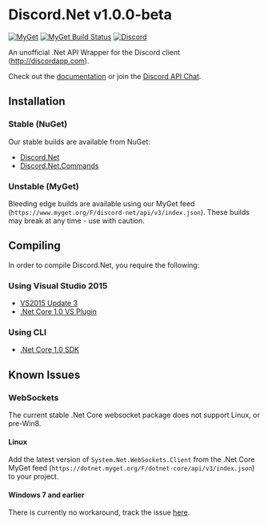 # Discord.Net v1.0.0-beta
[![MyGet](https://img.shields.io/myget/discord-net/vpre/Discord.Net.svg)](https://www.myget.org/feed/Packages/discord-net) 
[![MyGet Build Status](https://www.myget.org/BuildSource/Badge/discord-net?identifier=15bf7c42-22dd-4406-93e5-3cafc62bbc85)](https://www.myget.org/)
[![Discord](https://discordapp.com/api/guilds/81384788765712384/widget.png)](https://discord.gg/0SBTUU1wZTYLhAAW)

An unofficial .Net API Wrapper for the Discord client (http://discordapp.com).

Check out the [documentation](http://rtd.discord.foxbot.me/en/docs-dev/index.html) or join the [Discord API Chat](https://discord.gg/0SBTUU1wZTVjAMPx).

## Installation 
### Stable (NuGet)
Our stable builds are available from NuGet:
- [Discord.Net](https://www.nuget.org/packages/Discord.Net/)
- [Discord.Net.Commands](https://www.nuget.org/packages/Discord.Net.Commands/)

### Unstable (MyGet)
Bleeding edge builds are available using our MyGet feed (`https://www.myget.org/F/discord-net/api/v3/index.json`). These builds may break at any time - use with caution.

## Compiling
In order to compile Discord.Net, you require the following:

### Using Visual Studio 2015
- [VS2015 Update 3](https://www.microsoft.com/net/core#windows)
- [.Net Core 1.0 VS Plugin](https://www.microsoft.com/net/core#windows)

### Using CLI
- [.Net Core 1.0 SDK](https://www.microsoft.com/net/core)

## Known Issues

### WebSockets
The current stable .Net Core websocket package does not support Linux, or pre-Win8.

#### Linux
Add the latest version of `System.Net.WebSockets.Client` from the .Net Core MyGet feed (`https://dotnet.myget.org/F/dotnet-core/api/v3/index.json`) to your project.

#### Windows 7 and earlier
There is currently no workaround, track the issue [here](https://github.com/dotnet/corefx/issues/9503).
